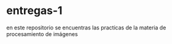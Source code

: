 # entregas-1
en este repositorio se encuentras las practicas de la materia de procesamiento de imágenes
